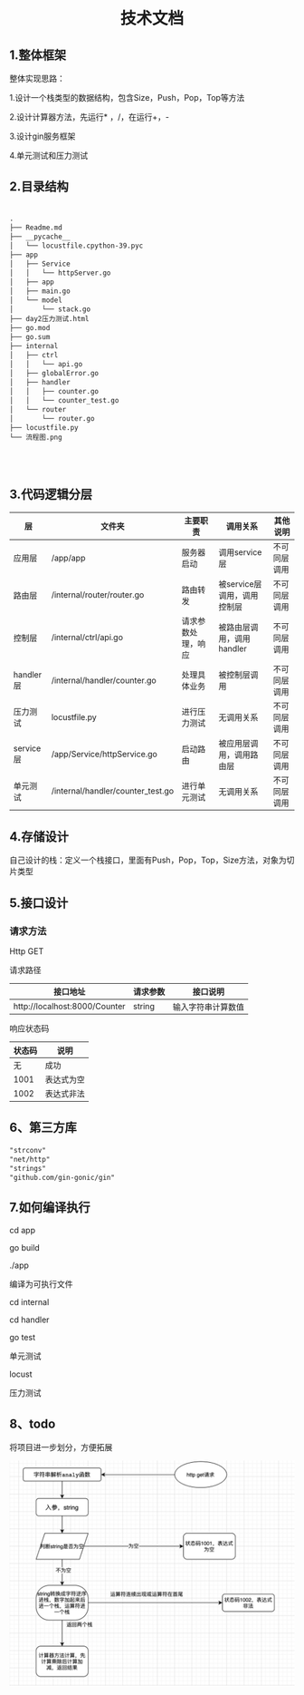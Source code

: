 <h1 align="center">技术文档</h1>

## 1.整体框架

整体实现思路：

1.设计一个栈类型的数据结构，包含Size，Push，Pop，Top等方法

2.设计计算器方法，先运行* ，/，在运行+，-

3.设计gin服务框架

4.单元测试和压力测试

## 2.目录结构

```

.
├── Readme.md
├── __pycache__
│   └── locustfile.cpython-39.pyc
├── app
│   ├── Service
│   │   └── httpServer.go
│   ├── app
│   ├── main.go
│   └── model
│       └── stack.go
├── day2压力测试.html
├── go.mod
├── go.sum
├── internal
│   ├── ctrl
│   │   └── api.go
│   ├── globalError.go
│   ├── handler
│   │   ├── counter.go
│   │   └── counter_test.go
│   └── router
│       └── router.go
├── locustfile.py
└── 流程图.png




```

## 3.代码逻辑分层

| 层        | 文件夹                            | 主要职责           | 调用关系                    | 其他说明     |
| --------- | --------------------------------- | ------------------ | --------------------------- | ------------ |
| 应用层    | /app/app                          | 服务器启动         | 调用service层               | 不可同层调用 |
| 路由层    | /internal/router/router.go        | 路由转发           | 被service层调用，调用控制层 | 不可同层调用 |
| 控制层    | /internal/ctrl/api.go         | 请求参数处理，响应 | 被路由层调用，调用handler   | 不可同层调用 |
| handler层 | /internal/handler/counter.go      | 处理具体业务       | 被控制层调用                | 不可同层调用 |
| 压力测试  | locustfile.py                     | 进行压力测试       | 无调用关系                  | 不可同层调用 |
| service层 | /app/Service/httpService.go       | 启动路由           | 被应用层调用，调用路由层    | 不可同层调用 |
| 单元测试  | /internal/handler/counter_test.go | 进行单元测试       | 无调用关系                  | 不可同层调用 |



## 4.存储设计

自己设计的栈：定义一个栈接口，里面有Push，Pop，Top，Size方法，对象为切片类型

## 5.接口设计

### 请求方法

Http GET

请求路径

| 接口地址                      | 请求参数 | 接口说明           |
| ----------------------------- | -------- | ------------------ |
| http://localhost:8000/Counter | string   | 输入字符串计算数值 |

响应状态码

| 状态码 | 说明       |
| ------ | ---------- |
| 无     | 成功       |
| 1001   | 表达式为空 |
| 1002   | 表达式非法 |



## 6、第三方库

```
"strconv"
"net/http"
"strings"
"github.com/gin-gonic/gin"
```

## 7.如何编译执行

cd app

go build

./app

编译为可执行文件

cd internal

cd handler

go test

单元测试

locust 

压力测试

## 8、todo

将项目进一步划分，方便拓展



![流程图](day2流程图.png)